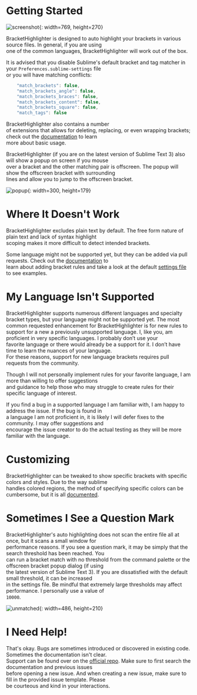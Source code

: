 # Getting Started

![screenshot](res://Packages/BracketHighlighter/docs/src/markdown/images/Example1.png){: width=769, height=270}

BracketHighlighter is designed to auto highlight your brackets in various source files.  In general, if you are using  
one of the common languages, BracketHighlighter will work out of the box.

It is advised that you disable Sublime's default bracket and tag matcher in your `Preferences.sublime-settings` file  
or you will have matching conflicts:

```js
    "match_brackets": false,
    "match_brackets_angle": false,
    "match_brackets_braces": false,
    "match_brackets_content": false,
    "match_brackets_square": false,
    "match_tags": false
```

BracketHighlighter also contains a number  
of extensions that allows for deleting, replacing, or even wrapping brackets; check out the [documentation](http://facelessuser.github.io/BracketHighlighter/usage/) to learn  
more about basic usage.

BracketHighlighter (if you are on the latest version of Sublime Text 3) also will show a popup on screen if you mouse  
over a bracket and the other matching pair is offscreen.  The popup will show the offscreen bracket with surrounding  
lines and allow you to jump to the offscreen bracket.

![popup](res://Packages/BracketHighlighter/docs/src/markdown/images/popup1.png){: width=300, height=179}

# Where It Doesn't Work

BracketHighlighter excludes plain text by default. The free form nature of plain text and lack of syntax highlight  
scoping makes it more difficult to detect intended brackets.

Some language might not be supported yet, but they can be added via pull requests.  Check out the [documentation](http://facelessuser.github.io/BracketHighlighter/customize/#configuring-brackets) to  
learn about adding bracket rules and take a look at the default [settings file](sub://Packages/BracketHighlighter/BracketHighlighter.sublime-settings) to see examples.

# My Language Isn't Supported

BracketHighlighter supports numerous different languages and specialty bracket types, but your language might not be 
supported yet. The most common requested enhancement for BracketHighlighter is for new rules to support for a new a
previously unsupported language. I, like you, am proficient in very specific languages. I probably don’t use your  
favorite language or there would already be a support for it. I don’t have time to learn the nuances of your language.  
For these reasons, support for new language brackets requires pull requests from the community.

Though I will not personally implement rules for your favorite language, I am more than willing to offer suggestions  
and guidance to help those who may struggle to create rules for their specific language of interest.

If you find a bug in a supported language I am familiar with, I am happy to address the issue.  If the bug is found in  
a language I am not proficient in, it is likely I will defer fixes to the community.  I may offer suggestions and  
encourage the issue creator to do the actual testing as they will be more familiar with the language.

# Customizing

BracketHighlighter can be tweaked to show specific brackets with specific colors and styles. Due to the way sublime  
handles colored regions, the method of specifying specific colors can be cumbersome, but it is all [documented](http://facelessuser.github.io/BracketHighlighter/customize/#configuring-highlight-style).

# Sometimes I See a Question Mark

BracketHighlighter's auto highlighting does not scan the entire file all at once, but it scans a small window for  
performance reasons.  If you see a question mark, it may be simply that the search threshold has been reached.  You  
can run a bracket match with no threshold from the command palette or the offscreen bracket popup dialog (if using  
the latest version of Sublime Text 3).  If you are dissatisfied with the default small threshold, it can be increased  
in the settings file.  Be mindful that extremely large thresholds may affect performance.  I personally use a value of  
`10000`.

![unmatched](res://Packages/BracketHighlighter/docs/src/markdown/images/unmatched_popup.png){: width=486, height=210}

# I Need Help!

That's okay.  Bugs are sometimes introduced or discovered in existing code.  Sometimes the documentation isn't clear.  
Support can be found over on the [official repo](https://github.com/facelessuser/BracketHighlighter/issues).  Make sure to first search the documentation and previous issues  
before opening a new issue.  And when creating a new issue, make sure to fill in the provided issue template.  Please  
be courteous and kind in your interactions.
